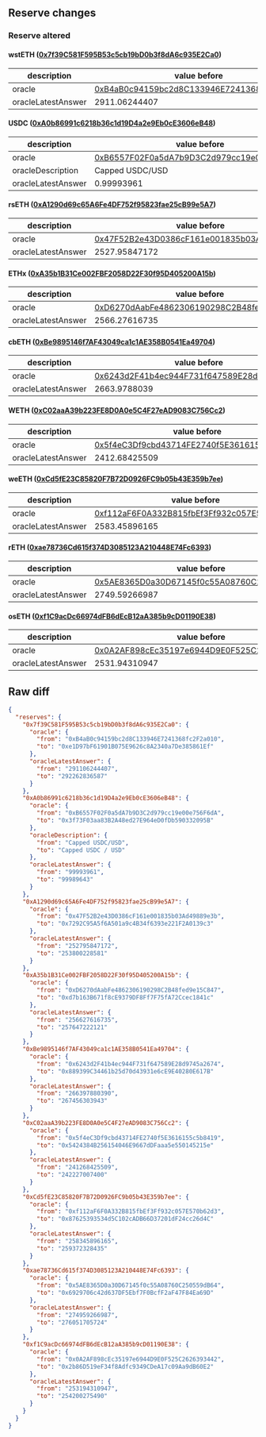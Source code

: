 ## Reserve changes

### Reserve altered

#### wstETH ([0x7f39C581F595B53c5cb19bD0b3f8dA6c935E2Ca0](https://etherscan.io/address/0x7f39C581F595B53c5cb19bD0b3f8dA6c935E2Ca0))

| description | value before | value after |
| --- | --- | --- |
| oracle | [0xB4aB0c94159bc2d8C133946E7241368fc2F2a010](https://etherscan.io/address/0xB4aB0c94159bc2d8C133946E7241368fc2F2a010) | [0xe1D97bF61901B075E9626c8A2340a7De385861Ef](https://etherscan.io/address/0xe1D97bF61901B075E9626c8A2340a7De385861Ef) |
| oracleLatestAnswer | 2911.06244407 | 2922.62836587 |


#### USDC ([0xA0b86991c6218b36c1d19D4a2e9Eb0cE3606eB48](https://etherscan.io/address/0xA0b86991c6218b36c1d19D4a2e9Eb0cE3606eB48))

| description | value before | value after |
| --- | --- | --- |
| oracle | [0xB6557F02F0a5dA7b9D3C2d979cc19e00e756F6dA](https://etherscan.io/address/0xB6557F02F0a5dA7b9D3C2d979cc19e00e756F6dA) | [0x3f73F03aa83B2A48ed27E964eD0fDb590332095B](https://etherscan.io/address/0x3f73F03aa83B2A48ed27E964eD0fDb590332095B) |
| oracleDescription | Capped USDC/USD | Capped USDC / USD |
| oracleLatestAnswer | 0.99993961 | 0.99989643 |


#### rsETH ([0xA1290d69c65A6Fe4DF752f95823fae25cB99e5A7](https://etherscan.io/address/0xA1290d69c65A6Fe4DF752f95823fae25cB99e5A7))

| description | value before | value after |
| --- | --- | --- |
| oracle | [0x47F52B2e43D0386cF161e001835b03Ad49889e3b](https://etherscan.io/address/0x47F52B2e43D0386cF161e001835b03Ad49889e3b) | [0x7292C95A5f6A501a9c4B34f6393e221F2A0139c3](https://etherscan.io/address/0x7292C95A5f6A501a9c4B34f6393e221F2A0139c3) |
| oracleLatestAnswer | 2527.95847172 | 2538.00228581 |


#### ETHx ([0xA35b1B31Ce002FBF2058D22F30f95D405200A15b](https://etherscan.io/address/0xA35b1B31Ce002FBF2058D22F30f95D405200A15b))

| description | value before | value after |
| --- | --- | --- |
| oracle | [0xD6270dAabFe4862306190298C2B48fed9e15C847](https://etherscan.io/address/0xD6270dAabFe4862306190298C2B48fed9e15C847) | [0xd7b163B671f8cE9379DF8Ff7F75fA72Ccec1841c](https://etherscan.io/address/0xd7b163B671f8cE9379DF8Ff7F75fA72Ccec1841c) |
| oracleLatestAnswer | 2566.27616735 | 2576.47222121 |


#### cbETH ([0xBe9895146f7AF43049ca1c1AE358B0541Ea49704](https://etherscan.io/address/0xBe9895146f7AF43049ca1c1AE358B0541Ea49704))

| description | value before | value after |
| --- | --- | --- |
| oracle | [0x6243d2F41b4ec944F731f647589E28d9745a2674](https://etherscan.io/address/0x6243d2F41b4ec944F731f647589E28d9745a2674) | [0x889399C34461b25d70d43931e6cE9E40280E617B](https://etherscan.io/address/0x889399C34461b25d70d43931e6cE9E40280E617B) |
| oracleLatestAnswer | 2663.9788039 | 2674.56303943 |


#### WETH ([0xC02aaA39b223FE8D0A0e5C4F27eAD9083C756Cc2](https://etherscan.io/address/0xC02aaA39b223FE8D0A0e5C4F27eAD9083C756Cc2))

| description | value before | value after |
| --- | --- | --- |
| oracle | [0x5f4eC3Df9cbd43714FE2740f5E3616155c5b8419](https://etherscan.io/address/0x5f4eC3Df9cbd43714FE2740f5E3616155c5b8419) | [0x5424384B256154046E9667dDFaaa5e550145215e](https://etherscan.io/address/0x5424384B256154046E9667dDFaaa5e550145215e) |
| oracleLatestAnswer | 2412.68425509 | 2422.270074 |


#### weETH ([0xCd5fE23C85820F7B72D0926FC9b05b43E359b7ee](https://etherscan.io/address/0xCd5fE23C85820F7B72D0926FC9b05b43E359b7ee))

| description | value before | value after |
| --- | --- | --- |
| oracle | [0xf112aF6F0A332B815fbEf3Ff932c057E570b62d3](https://etherscan.io/address/0xf112aF6F0A332B815fbEf3Ff932c057E570b62d3) | [0x87625393534d5C102cADB66D37201dF24cc26d4C](https://etherscan.io/address/0x87625393534d5C102cADB66D37201dF24cc26d4C) |
| oracleLatestAnswer | 2583.45896165 | 2593.72328435 |


#### rETH ([0xae78736Cd615f374D3085123A210448E74Fc6393](https://etherscan.io/address/0xae78736Cd615f374D3085123A210448E74Fc6393))

| description | value before | value after |
| --- | --- | --- |
| oracle | [0x5AE8365D0a30D67145f0c55A08760C250559dB64](https://etherscan.io/address/0x5AE8365D0a30D67145f0c55A08760C250559dB64) | [0x6929706c42d637DF5Ebf7F0BcfF2aF47F84Ea69D](https://etherscan.io/address/0x6929706c42d637DF5Ebf7F0BcfF2aF47F84Ea69D) |
| oracleLatestAnswer | 2749.59266987 | 2760.51705724 |


#### osETH ([0xf1C9acDc66974dFB6dEcB12aA385b9cD01190E38](https://etherscan.io/address/0xf1C9acDc66974dFB6dEcB12aA385b9cD01190E38))

| description | value before | value after |
| --- | --- | --- |
| oracle | [0x0A2AF898cEc35197e6944D9E0F525C2626393442](https://etherscan.io/address/0x0A2AF898cEc35197e6944D9E0F525C2626393442) | [0x2b86D519eF34f8Adfc9349CDeA17c09Aa9dB60E2](https://etherscan.io/address/0x2b86D519eF34f8Adfc9349CDeA17c09Aa9dB60E2) |
| oracleLatestAnswer | 2531.94310947 | 2542.0027549 |


## Raw diff

```json
{
  "reserves": {
    "0x7f39C581F595B53c5cb19bD0b3f8dA6c935E2Ca0": {
      "oracle": {
        "from": "0xB4aB0c94159bc2d8C133946E7241368fc2F2a010",
        "to": "0xe1D97bF61901B075E9626c8A2340a7De385861Ef"
      },
      "oracleLatestAnswer": {
        "from": "291106244407",
        "to": "292262836587"
      }
    },
    "0xA0b86991c6218b36c1d19D4a2e9Eb0cE3606eB48": {
      "oracle": {
        "from": "0xB6557F02F0a5dA7b9D3C2d979cc19e00e756F6dA",
        "to": "0x3f73F03aa83B2A48ed27E964eD0fDb590332095B"
      },
      "oracleDescription": {
        "from": "Capped USDC/USD",
        "to": "Capped USDC / USD"
      },
      "oracleLatestAnswer": {
        "from": "99993961",
        "to": "99989643"
      }
    },
    "0xA1290d69c65A6Fe4DF752f95823fae25cB99e5A7": {
      "oracle": {
        "from": "0x47F52B2e43D0386cF161e001835b03Ad49889e3b",
        "to": "0x7292C95A5f6A501a9c4B34f6393e221F2A0139c3"
      },
      "oracleLatestAnswer": {
        "from": "252795847172",
        "to": "253800228581"
      }
    },
    "0xA35b1B31Ce002FBF2058D22F30f95D405200A15b": {
      "oracle": {
        "from": "0xD6270dAabFe4862306190298C2B48fed9e15C847",
        "to": "0xd7b163B671f8cE9379DF8Ff7F75fA72Ccec1841c"
      },
      "oracleLatestAnswer": {
        "from": "256627616735",
        "to": "257647222121"
      }
    },
    "0xBe9895146f7AF43049ca1c1AE358B0541Ea49704": {
      "oracle": {
        "from": "0x6243d2F41b4ec944F731f647589E28d9745a2674",
        "to": "0x889399C34461b25d70d43931e6cE9E40280E617B"
      },
      "oracleLatestAnswer": {
        "from": "266397880390",
        "to": "267456303943"
      }
    },
    "0xC02aaA39b223FE8D0A0e5C4F27eAD9083C756Cc2": {
      "oracle": {
        "from": "0x5f4eC3Df9cbd43714FE2740f5E3616155c5b8419",
        "to": "0x5424384B256154046E9667dDFaaa5e550145215e"
      },
      "oracleLatestAnswer": {
        "from": "241268425509",
        "to": "242227007400"
      }
    },
    "0xCd5fE23C85820F7B72D0926FC9b05b43E359b7ee": {
      "oracle": {
        "from": "0xf112aF6F0A332B815fbEf3Ff932c057E570b62d3",
        "to": "0x87625393534d5C102cADB66D37201dF24cc26d4C"
      },
      "oracleLatestAnswer": {
        "from": "258345896165",
        "to": "259372328435"
      }
    },
    "0xae78736Cd615f374D3085123A210448E74Fc6393": {
      "oracle": {
        "from": "0x5AE8365D0a30D67145f0c55A08760C250559dB64",
        "to": "0x6929706c42d637DF5Ebf7F0BcfF2aF47F84Ea69D"
      },
      "oracleLatestAnswer": {
        "from": "274959266987",
        "to": "276051705724"
      }
    },
    "0xf1C9acDc66974dFB6dEcB12aA385b9cD01190E38": {
      "oracle": {
        "from": "0x0A2AF898cEc35197e6944D9E0F525C2626393442",
        "to": "0x2b86D519eF34f8Adfc9349CDeA17c09Aa9dB60E2"
      },
      "oracleLatestAnswer": {
        "from": "253194310947",
        "to": "254200275490"
      }
    }
  }
}
```